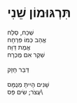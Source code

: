 # תִּרְגּוּמוֹן שֵׁנִי

שְׁכַח, סְלַח\
אֱהַב כְּמוֹ פִּרְחָח\
אֱמֶת דַּוַּח\
שַׁקֵּר אִם מֻכְרָח\
\
דַּבֵּר חָזָק\
\
שָׁנִים הָיִיתָ מְנֻמָּס\
עֲצֹר; שִׂים פַּס\
